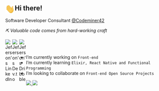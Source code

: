 ## Hi there! <img align="left" src="https://github.com/jeferson-sb/jeferson-sb/blob/master/Hi.gif" alt="waving hand" width="30" />
                                                                                           
Software Developer Consultant [@Codeminer42](https://www.codeminer42.com/)

_⛏ Valuable code comes from hard-working craft_

<a href="https://www.linkedin.com/in/jeferson-sb/">
  <img align="left" alt="Jeferson's LinkedIn" width="22px" src="https://cdn.jsdelivr.net/npm/simple-icons@v3/icons/linkedin.svg" />
</a>
<a href="https://www.linkedin.com/in/jeferson-sb/">
  <img align="left" alt="Jeferson's Dev.to" width="22px" src="https://cdn.jsdelivr.net/npm/simple-icons@3.2.0/icons/dev-dot-to.svg" />
</a>
<a href="https://www.linkedin.com/in/jeferson-sb/">
  <img align="left" alt="Jeferson's Dribbble" width="22px" src="https://cdn.jsdelivr.net/npm/simple-icons@3.2.0/icons/dribbble.svg" />
</a>

<br />
<br />

- I’m currently working on `Front-end`
- I’m currently learning `Elixir, React Native and Functional Programming`
- I’m looking to collaborate on `Front-end Open Source Projects`

<a href="https://github.com/jeferson-sb">
  <img height="180em" src="https://github-readme-stats-eight-theta.vercel.app/api?username=jeferson-sb&show_icons=true&theme=vue-dark&include_all_commits=false&count_private=true" />
  <img height="180em" src="https://github-readme-stats-eight-theta.vercel.app/api/top-langs/?username=jeferson-sb&layout=compact&theme=vue-dark&langs_count=7&hide=java" />
</a>
